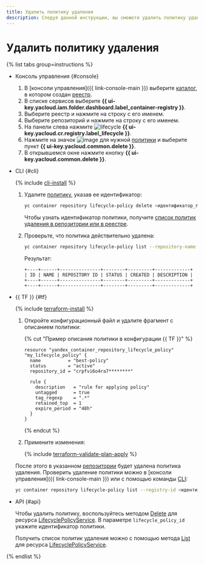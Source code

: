 ```yaml
---
title: Удалить политику удаления
description: Следуя данной инструкции, вы сможете удалить политику удаления.
---
```


# Удалить политику удаления

{% list tabs group=instructions %}

- Консоль управления {#console}

  1. В [консоли управления]({{ link-console-main }}) выберите [каталог](../../../resource-manager/concepts/resources-hierarchy.md#folder), в котором создан [реестр](../../concepts/registry.md).
  1. В списке сервисов выберите **{{ ui-key.yacloud.iam.folder.dashboard.label_container-registry }}**.
  1. Выберите реестр и нажмите на строку с его именем.
  1. Выберите репозиторий и нажмите на строку с его именем.
  1. На панели слева нажмите ![lifecycle](../../../_assets/console-icons/arrows-rotate-right.svg) **{{ ui-key.yacloud.cr.registry.label_lifecycle }}**.
  1. Нажмите на значок ![image](../../../_assets/console-icons/ellipsis.svg) для нужной [политики](../../concepts/lifecycle-policy.md) и выберите пункт **{{ ui-key.yacloud.common.delete }}**.
  1. В открывшемся окне нажмите кнопку **{{ ui-key.yacloud.common.delete }}**.

- CLI {#cli}

  {% include [cli-install](../../../_includes/cli-install.md) %}

  1. Удалите [политику](../../concepts/lifecycle-policy.md), указав ее идентификатор:

     ```bash
     yc container repository lifecycle-policy delete <идентификатор_политики>
     ```

     Чтобы узнать идентификатор политики, получите [список политик удаления в репозитории или в реестре](lifecycle-policy-list.md#lifecycle-policy-list).
  1. Проверьте, что политика действительно удалена:

     ```bash
     yc container repository lifecycle-policy list --repository-name crp2hlbs67tj********/ubuntu
     ```

     Результат:

     ```text
     +----+------+---------------+--------+---------+-------------+
     | ID | NAME | REPOSITORY ID | STATUS | CREATED | DESCRIPTION |
     +----+------+---------------+--------+---------+-------------+
     +----+------+---------------+--------+---------+-------------+
     ```

- {{ TF }} {#tf}

  {% include [terraform-install](../../../_includes/terraform-install.md) %}

  1. Откройте конфигурационный файл и удалите фрагмент с описанием политики:

     {% cut "Пример описания политики в конфигурации {{ TF }}" %}

     ```hcl
     resource "yandex_container_repository_lifecycle_policy" "my_lifecycle_policy" {
       name          = "best-policy"
       status        = "active"
       repository_id = "crpfvi6o4ra7********"

       rule {
         description   = "rule for applying policy"
         untagged      = true
         tag_regexp    = ".*"
         retained_top  = 1
         expire_period = "48h"
       }
     }
     ```

     {% endcut %}

  1. Примените изменения:

     {% include [terraform-validate-plan-apply](../../../_tutorials/_tutorials_includes/terraform-validate-plan-apply.md) %}

  После этого в указанном [репозитории](../../concepts/repository.md) будет удалена политика удаления. Проверить удаление политики можно в [консоли управления]({{ link-console-main }}) или с помощью команды [CLI](../../../cli/):

  ```bash
  yc container repository lifecycle-policy list --registry-id <идентификатор_реестра>
  ```

- API {#api}

  Чтобы удалить политику, воспользуйтесь методом [Delete](../../api-ref/grpc/lifecycle_policy_service.md#Delete) для ресурса [LifecyclePolicyService](../../api-ref/grpc/lifecycle_policy_service.md). В параметре `lifecycle_policy_id` укажите идентификатор политики.

  Получить список политик удаления можно с помощью метода [List](../../api-ref/grpc/lifecycle_policy_service.md#List) для ресурса [LifecyclePolicyService](../../api-ref/grpc/lifecycle_policy_service.md).

{% endlist %}